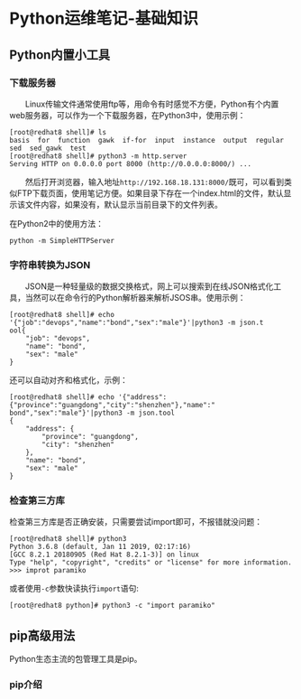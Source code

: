 # Python运维笔记-基础知识

## Python内置小工具
### 下载服务器
&#8195;&#8195;Linux传输文件通常使用ftp等，用命令有时感觉不方便，Python有个内置web服务器，可以作为一个下载服务器，在Python3中，使用示例：
```
[root@redhat8 shell]# ls
basis  for  function  gawk  if-for  input  instance  output  regular  sed  sed_gawk  test
[root@redhat8 shell]# python3 -m http.server
Serving HTTP on 0.0.0.0 port 8000 (http://0.0.0.0:8000/) ...
```
&#8195;&#8195;然后打开浏览器，输入地址`http://192.168.18.131:8000/`既可，可以看到类似FTP下载页面，使用笔记方便。如果目录下存在一个index.html的文件，默认显示该文件内容，如果没有，默认显示当前目录下的文件列表。

在Python2中的使用方法：
```
python -m SimpleHTTPServer
```
### 字符串转换为JSON
&#8195;&#8195;JSON是一种轻量级的数据交换格式，网上可以搜索到在线JSON格式化工具，当然可以在命令行的Python解析器来解析JSOS串。使用示例：
```
[root@redhat8 shell]# echo '{"job":"devops","name":"bond","sex":"male"}'|python3 -m json.t
ool{
    "job": "devops",
    "name": "bond",
    "sex": "male"
}
```
还可以自动对齐和格式化，示例：
```
[root@redhat8 shell]# echo '{"address":{"province":"guangdong","city":"shenzhen"},"name":"
bond","sex":"male"}'|python3 -m json.tool
{
    "address": {
        "province": "guangdong",
        "city": "shenzhen"
    },
    "name": "bond",
    "sex": "male"
}
```
### 检查第三方库
检查第三方库是否正确安装，只需要尝试import即可，不报错就没问题：
```
[root@redhat8 shell]# python3
Python 3.6.8 (default, Jan 11 2019, 02:17:16) 
[GCC 8.2.1 20180905 (Red Hat 8.2.1-3)] on linux
Type "help", "copyright", "credits" or "license" for more information.
>>> improt paramiko
```
或者使用`-c`参数快读执行`import`语句:
```
[root@redhat8 python]# python3 -c "import paramiko"
```
## pip高级用法
Python生态主流的包管理工具是pip。
### pip介绍
